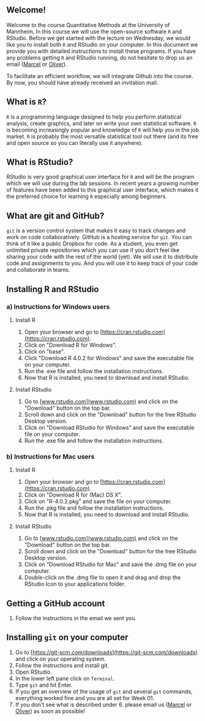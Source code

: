 ## Welcome!

Welcome to the course Quantitative Methods at the University of Mannheim. In this course we will use the open-source software `R` and RStudio. Before we get started with the lecture on Wednesday, we would like you to install both `R` and RStudio on your computer. In this document we provide you with detailed instructions to install these programs. If you have any problems getting `R` and RStudio running, do not hesitate to drop us an email ([Marcel](mailto:mneunhoe@mail.uni-mannheim.de) or [Oliver](mailto:orittman@uni-mannheim.de)).

To facilitate an efficient workflow, we will integrate Github into the course. By now, you should have already received an invitation mail.

## What is `R`?

`R` is a programming language designed to help you perform statistical analysis, create graphics, and later on write your own statistical software. `R` is becoming increasingly popular and knowledge of `R` will help you in the job market. `R` is probably the most versatile statistical tool out there (and its free and open source so you can literally use it anywhere).

## What is RStudio?

RStudio is very good graphical user interface for `R` and will be the program which we will use during the lab sessions. In recent years a growing number of features have been added to this graphical user interface, which makes it the preferred choice for learning `R` especially among beginners.

## What are git and GitHub?

`git` is a version control system that makes it easy to track changes and work on code collaboratively. GitHub is a hosting service for `git`. You can think of it like a public Dropbox for code. As a student, you even get unlimited private repositories which you can use if you don’t feel like sharing your code with the rest of the world (yet). We will use it to distribute code and assignments to you. And you will use it to keep track of your code and collaborate in teams. 


## Installing R and RStudio

### a) Instructions for Windows users

1. Install R
    1. Open your browser and go to [https://cran.rstudio.com](https://cran.rstudio.com).
    2. Click on "Download R for Windows".
    3. Click on "base".
    4. Click "Download R 4.0.2 for Windows" and save the executable file on your computer.
    5. Run the .exe file and follow the installation instructions.
    6. Now that R is installed, you need to download and install RStudio.
    
2. Install RStudio
    1. Go to [www.rstudio.com](www.rstudio.com) and click on the "Download" button on the top bar.
    2. Scroll down and click on the "Download" button for the free RStudio Desktop version.
    3. Click on "Download RStudio for Windows" and save the executable file on your computer.
    4. Run the .exe file and follow the installation instructions.


### b) Instructions for Mac users

1. Install R
    1. Open your browser and go to [https://cran.rstudio.com](https://cran.rstudio.com).
    2. Click on "Download R for (Mac) OS X".
    3. Click on "R-4.0.2.pkg" and save the file on your computer.
    4. Run the .pkg file and follow the installation instructions.
    5. Now that R is installed, you need to download and install RStudio.

2. Install RStudio
    1. Go to [www.rstudio.com](www.rstudio.com) and click on the "Download" button on the top bar.
    2. Scroll down and click on the "Download" button for the free RStudio Desktop version.
    3. Click on "Download RStudio for Mac" and save the .dmg file on your computer.
    4. Double-click on the .dmg file to open it and drag and drop the RStudio Icon to your applications folder.
    
## Getting a GitHub account

1. Follow the instructions in the email we sent you.

## Installing `git` on your computer

1. Go to [https://git-scm.com/downloads](https://git-scm.com/downloads) and click on your operating system.
2. Follow the instructions and install git. 
3. Open RStudio.
4. In the lower left pane click on `Terminal`.
5. Type `git` and hit Enter.
6. If you get an overview of the usage of `git` and several `git` commands, everything worked fine and you are all set for Week 01. 
7. If you don't see what is described under 6. please email us ([Marcel](mailto:mneunhoe@mail.uni-mannheim.de) or [Oliver](mailto:orittman@uni-mannheim.de)) as soon as possible!
